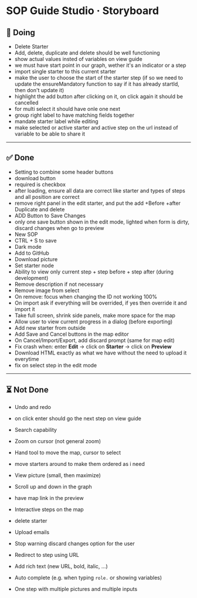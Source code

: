 # SOP Guide Studio · Storyboard



## 🏇 Doing

-  Delete Starter
- Add, delete, duplicate and delete should be well functioning
- show actual values insted of variables on view guide
- we must have start point in our graph, wether it's an indicator or a step
-  import single starter to this current starter
-  make the user to choose the start of the starter step (if so we need to update the ensureMandatory function to say if it has already startId, then don't update it)
-  highlight the add button after clicking on it, on click again it should be cancelled
-  for multi select it should have onle one next
-  group right label to have matching fields together
-  mandate starter label while editing
-  make selected or active starter and active step on the url instead of variable to be able to share it

---

## ✅ Done

-  Setting to combine some header buttons
-  download button
-  required is checkbox
-  after loading, ensure all data are correct like starter and types of steps and all position are correct
-  remove right panel in the edit starter, and put the add +Before +after Duplicate and delete
-  ADD Button to Save Changes
-  only one save button shown in the edit mode, lighted when form is dirty, discard changes when go to preview
-  New SOP
-  CTRL + S to save
- Dark mode  
- Add to GitHub  
- Download picture  
- Set starter node 
- Ability to view only current step + step before + step after (during development)  
- Remove description if not necessary  
- Remove image from select  
- On remove: focus when changing the ID not working 100%   
- On import ask if everything will be overrided, if yes then override it and import it
- Take full screen, shrink side panels, make more space for the map  
- Allow user to view current progress in a dialog (before exporting)  
- Add new starter from outside  
- Add Save and Cancel buttons in the map editor  
- On Cancel/Import/Export, add discard prompt (same for map edit)  
- Fix crash when: enter **Edit** → click on **Starter** → click on **Preview**  
- Download HTML exactly as what we have without the need to upload it everytime 
- fix on select step in the edit mode


---

## ⏳ Not Done

- Undo and redo    
- on click enter should go the next step on view guide
- Search capability  
- Zoom on cursor (not general zoom) 
- Hand tool to move the map, cursor to select  
- move starters around to make them ordered as i need
- View picture (small, then maximize)  
- Scroll up and down in the graph
- have map link in the preview 
- Interactive steps on the map
- delete starter

- Upload emails  

- Stop warning discard changes option for the user
- Redirect to step using URL  
- Add rich text (new URL, bold, italic, …) 
- Auto complete (e.g. when typing `role.` or showing variables)  
- One step with multiple pictures and multiple inputs  
